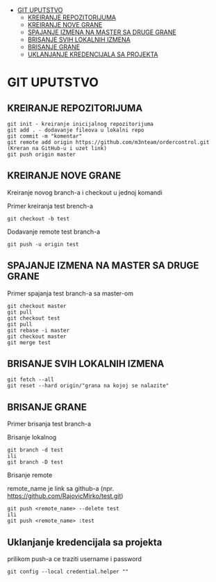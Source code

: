 - [GIT UPUTSTVO](#git-uputstvo)
  - [KREIRANJE REPOZITORIJUMA](#kreiranje-repozitorijuma)
  - [KREIRANJE NOVE GRANE](#kreiranje-nove-grane)
  - [SPAJANJE IZMENA NA MASTER SA DRUGE GRANE](#spajanje-izmena-na-master-sa-druge-grane)
  - [BRISANJE SVIH LOKALNIH IZMENA](#brisanje-svih-lokalnih-izmena)
  - [BRISANJE GRANE](#brisanje-grane)
  - [UKLANJANJE KREDENCIJALA SA PROJEKTA](#uklanjanje-kredencijala-sa-projekta)

# GIT UPUTSTVO

## KREIRANJE REPOZITORIJUMA
```
git init - kreiranje inicijalnog repozitorijuma
git add . - dodavanje fileova u lokalni repo
git commit -m "komentar"
git remote add origin https://github.com/m3nteam/ordercontrol.git (Kreran na GitHub-u i uzet link)
git push origin master
```

## KREIRANJE NOVE GRANE
Kreiranje novog branch-a i checkout u jednoj komandi

Primer kreiranja test brench-a
```
git checkout -b test
```
Dodavanje remote test branch-a
```
git push -u origin test
```

## SPAJANJE IZMENA NA MASTER SA DRUGE GRANE
Primer spajanja test branch-a sa master-om
```
git checkout master
git pull
git checkout test
git pull
git rebase -i master
git checkout master
git merge test
```

## BRISANJE SVIH LOKALNIH IZMENA
```
git fetch --all
git reset --hard origin/"grana na kojoj se nalazite"
```

## BRISANJE GRANE
Primer brisanja test branch-a

Brisanje lokalnog
```
git branch -d test
ili
git branch -D test
```
Brisanje remote

remote_name je link sa github-a (npr. https://github.com/RajovicMirko/test.git)
```
git push <remote_name> --delete test
ili
git push <remote_name> :test
```

## Uklanjanje kredencijala sa projekta
prilikom push-a ce traziti username i password
```
git config --local credential.helper ""
```
